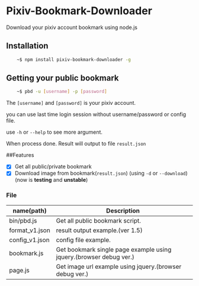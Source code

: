 # Pixiv-Bookmark-Downloader

Download your pixiv account bookmark using node.js

## Installation

```sh
    ~$ npm install pixiv-bookmark-downloader -g
```

## Getting your public bookmark

```sh
    ~$ pbd -u [username] -p [password]
```

The `[username]` and `[password]` is your pixiv account.

you can use last time login session without username/password or config file.

use `-h` or `--help` to see more argument.

When process done. Result will output to file `result.json`

##Features
- [x] Get all public/private bookmark
- [x] Download image from bookmark(`result.json`) (using `-d` or `--download`)(now is **testing** and **unstable**)

### File
| name(path) | Description |
|---|---|
| bin/pbd.js | Get all public bookmark script. |
| format_v1.json | result output example.(ver 1.5) |
| config_v1.json | config file example. |
| bookmark.js | Get bookmark single page example using jquery.(browser debug ver.) |
| page.js | Get image url example using jquery.(browser debug ver.) |

